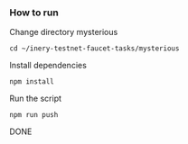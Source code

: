 ### How to run

Change directory mysterious

```shell
cd ~/inery-testnet-faucet-tasks/mysterious
```

Install dependencies

```shell
npm install
```

Run the script

```
npm run push
```
DONE
